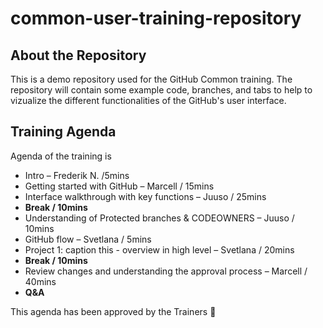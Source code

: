 # common-user-training-repository
## About the Repository

This is a demo repository used for the GitHub Common training. The repository will contain some example code, branches, and tabs to help to vizualize the different functionalities of the GitHub's user interface.

## Training Agenda

Agenda of the training is

* Intro – Frederik N. /5mins​
* Getting started with GitHub – Marcell / 15mins​
* Interface walkthrough with key functions – Juuso / 25mins​
* **Break / 10mins​**
* Understanding of Protected branches & CODEOWNERS – Juuso / 10mins​
* GitHub flow – Svetlana / 5mins​
* Project 1: caption this - overview in high level – Svetlana / 20mins​
* **Break / 10mins​**
* Review changes and understanding the approval process – Marcell / 40mins​
* **Q&A**

This agenda has been approved by the Trainers 🥇
